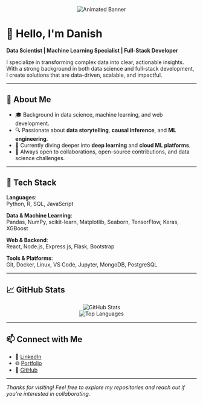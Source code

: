 <p align="center">
  <!-- Replace this with the hosted link of your animated SVG -->
  <img src="https://your-cdn-link.com/header.svg" alt="Animated Banner" />
</p>

# 👋 Hello, I'm Danish

**Data Scientist | Machine Learning Specialist | Full-Stack Developer**

I specialize in transforming complex data into clear, actionable insights. With a strong background in both data science and full-stack development, I create solutions that are data-driven, scalable, and impactful.

---

## 🧠 About Me

- 🎓 Background in data science, machine learning, and web development.
- 🔍 Passionate about **data storytelling**, **causal inference**, and **ML engineering**.
- 🌱 Currently diving deeper into **deep learning** and **cloud ML platforms**.
- 💬 Always open to collaborations, open-source contributions, and data science challenges.

---

## 🧰 Tech Stack

**Languages**:  
Python, R, SQL, JavaScript

**Data & Machine Learning**:  
Pandas, NumPy, scikit-learn, Matplotlib, Seaborn, TensorFlow, Keras, XGBoost

**Web & Backend**:  
React, Node.js, Express.js, Flask, Bootstrap

**Tools & Platforms**:  
Git, Docker, Linux, VS Code, Jupyter, MongoDB, PostgreSQL

---

## 📈 GitHub Stats

<p align="center">
  <img src="https://github-readme-stats.vercel.app/api?username=muhamadakmal1&show_icons=true&theme=default&hide_title=true&hide_rank=false" alt="GitHub Stats" />
  <br>
  <img src="https://github-readme-stats.vercel.app/api/top-langs/?username=muhamadakmal1&layout=compact&theme=default&hide_title=true" alt="Top Languages" />
</p>

---

## 📫 Connect with Me

- 💼 [LinkedIn](https://linkedin.com/in/muhamad-akmal-)
- 🌐 [Portfolio](https://your-portfolio.com)
- 🐙 [GitHub](https://github.com/muhamadakmal1)

---

_Thanks for visiting! Feel free to explore my repositories and reach out if you're interested in collaborating._
